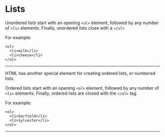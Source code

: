 # Lists

Unordered lists start with an opening ```<ul>``` element, followed by any number of ```<li>``` elements. Finally, unordered lists close with a ```</ul>```

For example:

```
<ul>
  <li>milk</li>
  <li>cheese</li>
</ul>
```
-------
HTML has another special element for creating ordered lists, or numbered lists.

Ordered lists start with an opening ```<ol>``` element, followed by any number of ```<li>``` elements. Finally, ordered lists are closed with the ```</ol>``` tag.

For example:
```
<ol>
  <li>Garfield</li>
  <li>Sylvester</li>
</ol>
```
-------

